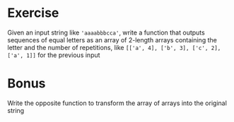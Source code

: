 # Exercise
Given an input string like `'aaaabbbcca'`, write a function that outputs sequences
of equal letters as an array of 2-length arrays containing the letter and the number
of repetitions, like `[['a', 4], ['b', 3], ['c', 2], ['a', 1]]` for the previous
input

# Bonus
Write the opposite function to transform the array of arrays into the original string
